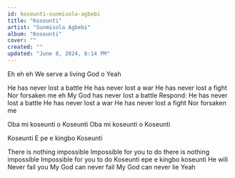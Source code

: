 ```yaml
---
id: koseunti-sunmisola-agbebi
title: "Koseunti"
artist: "Sunmisola Agbebi"
album: "Koseunti"
cover: ""
created: ""
updated: "June 8, 2024, 8:14 PM"
---
```


Eh eh eh
We serve a living God o
Yeah

He has never lost a battle
He has never lost a war
He has never lost a fight
Nor forsaken me eh
My God has never lost a battle
Respond: He has never lost a battle
He has never lost a war
He has never lost a fight
Nor forsaken me

Oba mi koseunti o
Koseunti
Oba mi koseunti o
Koseunti

Koseunti E pe e kingbo
Koseunti

There is nothing impossible
Impossible for you to do
there is nothing impossible
Impossible for you to do
Koseunti
epe e kingbo koseunti
He will Never fail you
My God can never fail
My God can never lie
Yeah
